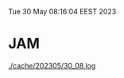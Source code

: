 Tue 30 May 08:16:04 EEST 2023
# JAM
<a href='./cache/202305/30_08.log'>./cache/202305/30_08.log</a>
